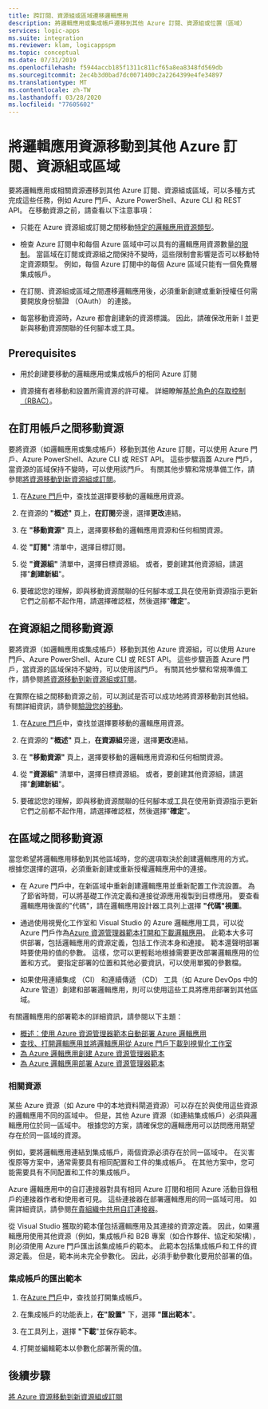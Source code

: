 ```yaml
---
title: 跨訂閱、資源組或區域遷移邏輯應用
description: 將邏輯應用或集成帳戶遷移到其他 Azure 訂閱、資源組或位置（區域）
services: logic-apps
ms.suite: integration
ms.reviewer: klam, logicappspm
ms.topic: conceptual
ms.date: 07/31/2019
ms.openlocfilehash: f5944accb185f1311c811cf65a8ea8348fd569db
ms.sourcegitcommit: 2ec4b3d0bad7dc0071400c2a2264399e4fe34897
ms.translationtype: MT
ms.contentlocale: zh-TW
ms.lasthandoff: 03/28/2020
ms.locfileid: "77605602"
---
```

# <a name="move-logic-app-resources-to-other-azure-subscriptions-resource-groups-or-regions"></a>將邏輯應用資源移動到其他 Azure 訂閱、資源組或區域

要將邏輯應用或相關資源遷移到其他 Azure 訂閱、資源組或區域，可以多種方式完成這些任務，例如 Azure 門戶、Azure PowerShell、Azure CLI 和 REST API。 在移動資源之前，請查看以下注意事項： 

* 只能在 Azure 資源組或訂閱之間移動[特定的邏輯應用資源類型](../azure-resource-manager/management/move-support-resources.md#microsoftlogic)。

* 檢查 Azure 訂閱中和每個 Azure 區域中可以具有的邏輯應用資源數量[的限制](../logic-apps/logic-apps-limits-and-config.md)。 當區域在訂閱或資源組之間保持不變時，這些限制會影響是否可以移動特定資源類型。 例如，每個 Azure 訂閱中的每個 Azure 區域只能有一個免費層集成帳戶。

* 在訂閱、資源組或區域之間遷移邏輯應用後，必須重新創建或重新授權任何需要開放身份驗證 （OAuth） 的連接。

* 每當移動資源時，Azure 都會創建新的資源標識。 因此，請確保改用新 I 並更新與移動資源關聯的任何腳本或工具。

## <a name="prerequisites"></a>Prerequisites

* 用於創建要移動的邏輯應用或集成帳戶的相同 Azure 訂閱

* 資源擁有者移動和設置所需資源的許可權。 詳細瞭解[基於角色的存取控制 （RBAC）](../role-based-access-control/built-in-roles.md#owner)。

<a name="move-subscription"></a>

## <a name="move-resources-between-subscriptions"></a>在訂用帳戶之間移動資源

要將資源（如邏輯應用或集成帳戶）移動到其他 Azure 訂閱，可以使用 Azure 門戶、Azure PowerShell、Azure CLI 或 REST API。 這些步驟涵蓋 Azure 門戶，當資源的區域保持不變時，可以使用該門戶。 有關其他步驟和常規準備工作，請參閱[將資源移動到新資源組或訂閱](../azure-resource-manager/management/move-resource-group-and-subscription.md)。

1. 在[Azure 門戶](https://portal.azure.com)中，查找並選擇要移動的邏輯應用資源。

1. 在資源的 **"概述"** 頁上，**在訂閱**旁邊，選擇**更改**連結。

1. 在 **"移動資源"** 頁上，選擇要移動的邏輯應用資源和任何相關資源。

1. 從 **"訂閱"** 清單中，選擇目標訂閱。

1. 從 **"資源組"** 清單中，選擇目標資源組。 或者，要創建其他資源組，請選擇"**創建新組**"。

1. 要確認您的理解，即與移動資源關聯的任何腳本或工具在使用新資源指示更新它們之前都不起作用，請選擇確認框，然後選擇"**確定**"。

<a name="move-resource-group"></a>

## <a name="move-resources-between-resource-groups"></a>在資源組之間移動資源

要將資源（如邏輯應用或集成帳戶）移動到其他 Azure 資源組，可以使用 Azure 門戶、Azure PowerShell、Azure CLI 或 REST API。 這些步驟涵蓋 Azure 門戶，當資源的區域保持不變時，可以使用該門戶。 有關其他步驟和常規準備工作，請參閱[將資源移動到新資源組或訂閱](../azure-resource-manager/management/move-resource-group-and-subscription.md)。

在實際在組之間移動資源之前，可以測試是否可以成功地將資源移動到其他組。 有關詳細資訊，請參閱[驗證您的移動](../azure-resource-manager/management/move-resource-group-and-subscription.md#validate-move)。

1. 在[Azure 門戶](https://portal.azure.com)中，查找並選擇要移動的邏輯應用資源。

1. 在資源的 **"概述"** 頁上，**在資源組**旁邊，選擇**更改**連結。

1. 在 **"移動資源"** 頁上，選擇要移動的邏輯應用資源和任何相關資源。

1. 從 **"資源組"** 清單中，選擇目標資源組。 或者，要創建其他資源組，請選擇"**創建新組**"。

1. 要確認您的理解，即與移動資源關聯的任何腳本或工具在使用新資源指示更新它們之前都不起作用，請選擇確認框，然後選擇"**確定**"。

<a name="move-location"></a>

## <a name="move-resources-between-regions"></a>在區域之間移動資源

當您希望將邏輯應用移動到其他區域時，您的選項取決於創建邏輯應用的方式。 根據您選擇的選項，必須重新創建或重新授權邏輯應用中的連接。

* 在 Azure 門戶中，在新區域中重新創建邏輯應用並重新配置工作流設置。 為了節省時間，可以將基礎工作流定義和連接從源應用複製到目標應用。 要查看邏輯應用後面的"代碼"，請在邏輯應用設計器工具列上選擇 **"代碼"視圖**。

* 通過使用視覺化工作室和 Visual Studio 的 Azure 邏輯應用工具，可以從 Azure 門戶作為[Azure 資源管理器範本](../logic-apps/logic-apps-azure-resource-manager-templates-overview.md)[打開和下載邏輯應用](../logic-apps/manage-logic-apps-with-visual-studio.md)。 此範本大多可供部署，包括邏輯應用的資源定義，包括工作流本身和連接。 範本還聲明部署時要使用的值的參數。 這樣，您可以更輕鬆地根據需要更改部署邏輯應用的位置和方式。 要指定部署的位置和其他必要資訊，可以使用單獨的參數檔。

* 如果使用連續集成 （CI） 和連續傳遞 （CD） 工具（如 Azure DevOps 中的 Azure 管道）創建和部署邏輯應用，則可以使用這些工具將應用部署到其他區域。

有關邏輯應用的部署範本的詳細資訊，請參閱以下主題：

* [概述：使用 Azure 資源管理器範本自動部署 Azure 邏輯應用](../logic-apps/logic-apps-azure-resource-manager-templates-overview.md)
* [查找、打開邏輯應用並將邏輯應用從 Azure 門戶下載到視覺化工作室](../logic-apps/manage-logic-apps-with-visual-studio.md)
* [為 Azure 邏輯應用創建 Azure 資源管理器範本](../logic-apps/logic-apps-create-azure-resource-manager-templates.md)
* [為 Azure 邏輯應用部署 Azure 資源管理器範本](../logic-apps/logic-apps-deploy-azure-resource-manager-templates.md)

### <a name="related-resources"></a>相關資源

某些 Azure 資源（如 Azure 中的本地資料閘道資源）可以存在於與使用這些資源的邏輯應用不同的區域中。 但是，其他 Azure 資源（如連結集成帳戶）必須與邏輯應用位於同一區域中。 根據您的方案，請確保您的邏輯應用可以訪問應用期望存在於同一區域的資源。

例如，要將邏輯應用連結到集成帳戶，兩個資源必須存在於同一區域中。 在災害復原等方案中，通常需要具有相同配置和工件的集成帳戶。 在其他方案中，您可能需要具有不同配置和工件的集成帳戶。

Azure 邏輯應用中的自訂連接器對具有相同 Azure 訂閱和相同 Azure 活動目錄租戶的連接器作者和使用者可見。 這些連接器在部署邏輯應用的同一區域可用。 如需詳細資訊，請參閱[在貴組織中共用自訂連接器](https://docs.microsoft.com/connectors/custom-connectors/share)。

從 Visual Studio 獲取的範本僅包括邏輯應用及其連接的資源定義。 因此，如果邏輯應用使用其他資源（例如，集成帳戶和 B2B 專案（如合作夥伴、協定和架構），則必須使用 Azure 門戶匯出該集成帳戶的範本。 此範本包括集成帳戶和工件的資源定義。 但是，範本尚未完全參數化。 因此，必須手動參數化要用於部署的值。

### <a name="export-templates-for-integration-accounts"></a>集成帳戶的匯出範本

1. 在[Azure 門戶](https://portal.azure.com)中，查找並打開集成帳戶。

1. 在集成帳戶的功能表上，**在"設置"** 下，選擇 **"匯出範本**"。

1. 在工具列上，選擇 **"下載**"並保存範本。

1. 打開並編輯範本以參數化部署所需的值。

## <a name="next-steps"></a>後續步驟

[將 Azure 資源移動到新資源組或訂閱](../azure-resource-manager/management/move-resource-group-and-subscription.md)
